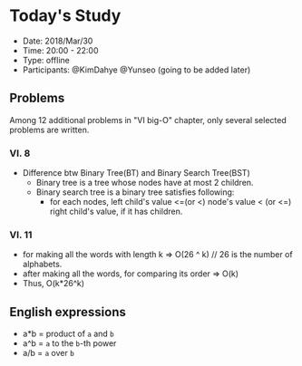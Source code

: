 # Today's Study
- Date: 2018/Mar/30
- Time: 20:00 - 22:00
- Type: offline  
- Participants: @KimDahye @Yunseo (going to be added later)

## Problems 
Among 12 additional problems in "VI big-O" chapter, only several selected problems are written.

### VI. 8
- Difference btw Binary Tree(BT) and Binary Search Tree(BST)
  - Binary tree is a tree whose nodes have at most 2 children.
  - Binary search tree is a binary tree satisfies following:
    - for each nodes, left child's value <=(or <) node's value < (or <=) right child's value, if it has children. 

### VI. 11
- for making all the words with length k => O(26 ^ k) // 26 is the number of alphabets.
- after making all the words, for comparing its order => O(k)
- Thus, O(k*26^k)

## English expressions
- a*b = product of `a` and `b`
- a^b = `a` to the `b`-th power
- a/b = `a` over `b`

